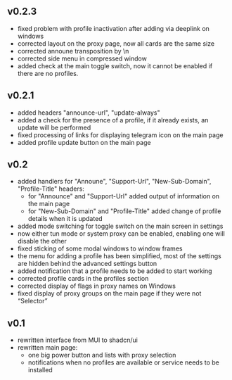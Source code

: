 ## v0.2.3

- fixed problem with profile inactivation after adding via deeplink on windows
- corrected layout on the proxy page, now all cards are the same size
- corrected announe transposition by \n
- corrected side menu in compressed window
- added check at the main toggle switch, now it cannot be enabled if there are no profiles.


## v0.2.1

- added headers "announce-url", "update-always"
- added a check for the presence of a profile, if it already exists, an update will be performed
- fixed processing of links for displaying telegram icon on the main page
- added profile update button on the main page

## v0.2

- added handlers for "Announe", "Support-Url", "New-Sub-Domain", "Profile-Title" headers:
  - for "Announce" and "Support-Url" added output of information on the main page
  - for "New-Sub-Domain" and "Profile-Title" added change of profile details when it is updated
- added mode switching for toggle switch on the main screen in settings
- now either tun mode or system proxy can be enabled, enabling one will disable the other
- fixed sticking of some modal windows to window frames
- the menu for adding a profile has been simplified, most of the settings are hidden behind the advanced settings button
- added notification that a profile needs to be added to start working
- corrected profile cards in the profiles section
- corrected display of flags in proxy names on Windows
- fixed display of proxy groups on the main page if they were not “Selector”

## v0.1

- rewritten interface from MUI to shadcn/ui
- rewritten main page:
  - one big power button and lists with proxy selection
  - notifications when no profiles are available or service needs to be installed

